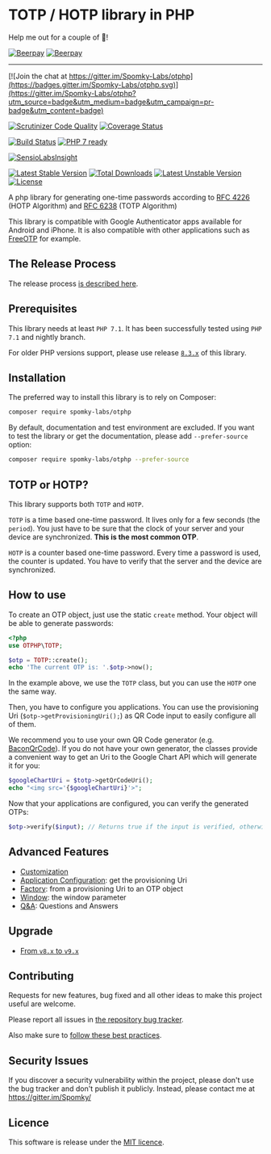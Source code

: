 # TOTP / HOTP library in PHP #

Help me out for a couple of :beers:!

[![Beerpay](https://beerpay.io/Spomky-Labs/otphp/badge.svg?style=beer-square)](https://beerpay.io/Spomky-Labs/otphp)  [![Beerpay](https://beerpay.io/Spomky-Labs/otphp/make-wish.svg?style=flat-square)](https://beerpay.io/Spomky-Labs/otphp?focus=wish)

----

[![Join the chat at https://gitter.im/Spomky-Labs/otphp](https://badges.gitter.im/Spomky-Labs/otphp.svg)](https://gitter.im/Spomky-Labs/otphp?utm_source=badge&utm_medium=badge&utm_campaign=pr-badge&utm_content=badge)

[![Scrutinizer Code Quality](https://scrutinizer-ci.com/g/Spomky-Labs/otphp/badges/quality-score.png?b=master)](https://scrutinizer-ci.com/g/Spomky-Labs/otphp/?branch=master)
[![Coverage Status](https://coveralls.io/repos/Spomky-Labs/otphp/badge.svg?branch=master&service=github)](https://coveralls.io/github/Spomky-Labs/otphp?branch=master)

[![Build Status](https://travis-ci.org/Spomky-Labs/otphp.svg?branch=master)](https://travis-ci.org/Spomky-Labs/otphp)
[![PHP 7 ready](http://php7ready.timesplinter.ch/Spomky-Labs/otphp/badge.svg)](https://travis-ci.org/Spomky-Labs/otphp)

[![SensioLabsInsight](https://insight.sensiolabs.com/projects/49e5925d-0dd8-4b89-a215-5eb33b4d96d9/big.png)](https://insight.sensiolabs.com/projects/49e5925d-0dd8-4b89-a215-5eb33b4d96d9)

[![Latest Stable Version](https://poser.pugx.org/spomky-labs/otphp/v/stable.png)](https://packagist.org/packages/spomky-labs/otphp) [![Total Downloads](https://poser.pugx.org/spomky-labs/otphp/downloads.png)](https://packagist.org/packages/spomky-labs/otphp) [![Latest Unstable Version](https://poser.pugx.org/spomky-labs/otphp/v/unstable.png)](https://packagist.org/packages/spomky-labs/otphp) [![License](https://poser.pugx.org/spomky-labs/otphp/license.png)](https://packagist.org/packages/spomky-labs/otphp)

A php library for generating one-time passwords according to [RFC 4226](http://tools.ietf.org/html/rfc4226) (HOTP Algorithm) and [RFC 6238](http://tools.ietf.org/html/rfc6238) (TOTP Algorithm)

This library is compatible with Google Authenticator apps available for Android and iPhone.
It is also compatible with other applications such as [FreeOTP](https://play.google.com/store/apps/details?id=org.fedorahosted.freeotp) for example.

## The Release Process

The release process [is described here](doc/Release.md).

## Prerequisites

This library needs at least `PHP 7.1`.
It has been successfully tested using `PHP 7.1` and nightly branch.

For older PHP versions support, please use release [`8.3.x`](https://github.com/Spomky-Labs/otphp/tree/v8.3.0) of this library.

## Installation

The preferred way to install this library is to rely on Composer:

```sh
composer require spomky-labs/otphp
```

By default, documentation and test environment are excluded.
If you want to test the library or get the documentation, please add `--prefer-source` option:

```sh
composer require spomky-labs/otphp --prefer-source
```

## TOTP or HOTP?

This library supports both `TOTP` and `HOTP`.

`TOTP` is a time based one-time password. It lives only for a few seconds (the `period`).
You just have to be sure that the clock of your server and your device are synchronized.
__This is the most common OTP__.

`HOTP` is a counter based one-time password. Every time a password is used, the counter is updated.
You have to verify that the server and the device are synchronized.

## How to use

To create an OTP object, just use the static `create` method. Your object will be able to generate passwords:

```php
<?php
use OTPHP\TOTP;

$otp = TOTP::create();
echo 'The current OTP is: '.$otp->now();
```

In the example above, we use the `TOTP` class, but you can use the `HOTP` one the same way.

Then, you have to configure you applications. 
You can use the provisioning Uri (`$otp->getProvisioningUri();`) as QR Code input to easily configure all of them.

We recommend you to use your own QR Code generator (e.g. [BaconQrCode](https://packagist.org/packages/bacon/bacon-qr-code)).
If you do not have your own generator, the classes provide a convenient way to get an Uri to the Google Chart API which will generate it for you:

```php
$googleChartUri = $totp->getQrCodeUri();
echo "<img src='{$googleChartUri}'>";
```

Now that your applications are configured, you can verify the generated OTPs:

```php
$otp->verify($input); // Returns true if the input is verified, otherwize false.
```

## Advanced Features

* [Customization](doc/Customize.md)
* [Application Configuration](doc/AppConfig.md): get the provisioning Uri
* [Factory](doc/Factory.md): from a provisioning Uri to an OTP object
* [Window](doc/Window.md): the window parameter
* [Q&A](doc/QA.md): Questions and Answers

## Upgrade

* [From `v8.x` to `v9.x`](UPGRADE_v8-v9.md)

## Contributing

Requests for new features, bug fixed and all other ideas to make this project useful are welcome.

Please report all issues in [the repository bug tracker](hhttps://github.com/Spomky-Labs/otphp/issues).

Also make sure to [follow these best practices](.github/CONTRIBUTING.md).

## Security Issues

If you discover a security vulnerability within the project, please don't use the bug tracker and don't publish it publicly.
Instead, please contact me at https://gitter.im/Spomky/

## Licence

This software is release under the [MIT licence](LICENSE).
